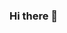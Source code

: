 ### Hi there 👋

<!--
**shreyaSrinivaso/ShreyaSrinivaso** is a ✨ _special_ ✨ repository because its `README.md` (this file) appears on your GitHub profile.
======================Date: 1/24/2022=====================
1. Variables : give good name, don't use keywords, don't use special characters ,[a-z ,A-Z, 0-9, _], use camelCase naming convection

a=10
b=10

to find the physical address 
print(id(a))   => 14495094402
print(id(b))   => 14495094404

==========================================================
JAN 24 :Task

